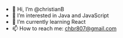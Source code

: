 - 👋 Hi, I’m @christianB
- 👀 I’m interested in Java and JavaScript
- 🌱 I’m currently learning React
- 📫 How to reach me: chbr807@gmail.com

<!---
chbarr/chbarr is a ✨ special ✨ repository because its `README.md` (this file) appears on your GitHub profile.
You can click the Preview link to take a look at your changes.
--->
